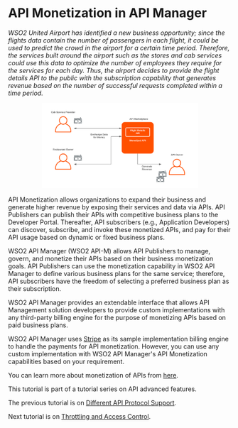 # API Monetization in API Manager

_WSO2 United Airport has identified a new business opportunity; since the flights data contain the number of passengers in each flight, it could be used to predict the crowd in the airport for a certain time period. Therefore, the services built around the airport such as the stores and cab services could use this data to optimize the number of employees they require for the services for each day. Thus, the airport decides to provide the flight details API to the public with the subscription capability that generates revenue based on the number of successful requests completed within a time period._

<p align="center">
  <img width="70%" src="../resources/images/apim/api-monetization-0.png">
</p>

API Monetization allows organizations to expand their business and generate higher revenue by exposing their services and data via APIs. API Publishers can publish their APIs with competitive business plans to the Developer Portal. Thereafter, API subscribers (e.g., Application Developers) can discover, subscribe, and invoke these monetized APIs, and pay for their API usage based on dynamic or fixed business plans.

WSO2 API Manager (WSO2 API-M) allows API Publishers to manage, govern, and monetize their APIs based on their business monetization goals. API Publishers can use the monetization capability in WSO2 API Manager to define various business plans for the same service; therefore, API subscribers have the freedom of selecting a preferred business plan as their subscription.

WSO2 API Manager provides an extendable interface that allows API Management solution developers to provide custom implementations with any third-party billing engine for the purpose of monetizing APIs based on paid business plans.

WSO2 API Manager uses [Stripe](https://stripe.com) as its sample implementation billing engine to handle the payments for API monetization. However, you can use any custom implementation with WSO2 API Manager's API Monetization capabilities based on your requirement.

You can learn more about monetization of APIs from [here](https://apim.docs.wso2.com/en/latest/learn/api-monetization/monetizing-an-api/).

This tutorial is part of a tutorial series on API advanced features.

The previous tutorial is on [Different API Protocol Support](5-supported-protocols.md).

Next tutorial is on [Throttling and Access Control](7-throttling-access-control.md).
